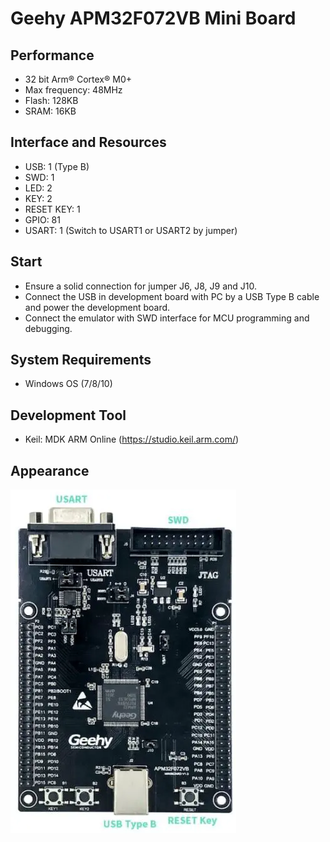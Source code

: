# Geehy APM32F072VB Mini Board

## Performance

* 32 bit Arm® Cortex® M0+
* Max frequency: 48MHz
* Flash: 128KB
* SRAM: 16KB

## Interface and Resources

* USB: 1 (Type B)
* SWD: 1
* LED: 2
* KEY: 2
* RESET KEY: 1
* GPIO: 81
* USART: 1 (Switch to USART1 or USART2 by jumper)

## Start

* Ensure a solid connection for jumper J6, J8, J9 and J10.
* Connect the USB in development board with PC by a USB Type B cable and power the development board.
* Connect the emulator with SWD interface for MCU programming and debugging.

## System Requirements

* Windows OS (7/8/10)

## Development Tool

* Keil: MDK ARM Online (https://studio.keil.arm.com/)

## Appearance

![Geehy-APM32F072VB-Mini-Board-1](Geehy-APM32F072VB-Mini-Board-1-361x550.webp)
